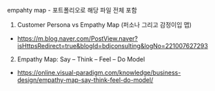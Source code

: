 empahty map - 포트폴리오로 해당 파일 전체 포함
1. Customer Persona vs Empathy Map (퍼소나 그리고 감정이입 맵)
- https://m.blog.naver.com/PostView.naver?isHttpsRedirect=true&blogId=bdjconsulting&logNo=221007627293

2. Empathy Map: Say – Think – Feel – Do Model
- https://online.visual-paradigm.com/knowledge/business-design/empathy-map-say-think-feel-do-model/
